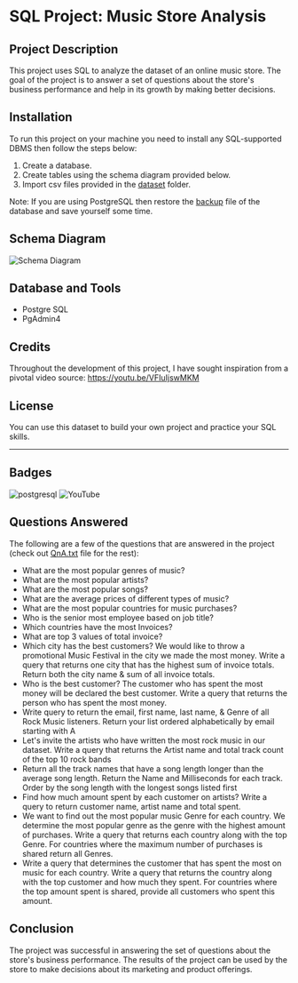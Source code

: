 # SQL Project: Music Store Analysis

## Project Description

This project uses SQL to analyze the dataset of an online music store. The goal of the project is to answer a set of questions about the 
store's business performance and help in its growth by making better decisions.

## Installation

To run this project on your machine you need to install any SQL-supported DBMS then follow the steps below:
1. Create a database.
2. Create tables using the schema diagram provided below.
3. Import csv files provided in the <a href="https://github.com/avishek09/Music-Store-Analysis/tree/main/dataset">dataset</a> folder.

Note: If you are using PostgreSQL then restore the <a 
href="https://github.com/avishek09/Music-Store-Analysis/blob/main/music_store_db_backup">backup</a> file of the database and save 
yourself some time.

## Schema Diagram

![Schema Diagram](https://github.com/avishek09/Music-Store-Analysis/assets/75924699/993e1d5d-0ae0-4034-9e20-202a2916c84c)

<!-- ## Usage

Provide instructions and examples for use. Include screenshots as needed.

To add a screenshot, create an `assets/images` folder in your repository and upload your screenshot to it. Then, using the relative 
filepath, add it to your README using the following syntax:

    ```md
    ![schema](MusicDatabaseSchema.png)
    ``` -->

## Database and Tools

* Postgre SQL
* PgAdmin4

## Credits

Throughout the development of this project, I have sought inspiration from a pivotal video source: https://youtu.be/VFIuIjswMKM

## License

You can use this dataset to build your own project and practice your SQL skills.

---

## Badges

![postgresql](https://img.shields.io/badge/PostgreSQL-316192?style=for-the-badge&logo=postgresql&logoColor=white)
![YouTube](https://img.shields.io/badge/YouTube-%23FF0000.svg?style=for-the-badge&logo=YouTube&logoColor=white)

## Questions Answered

The following are a few of the questions that are answered in the project (check out <a 
href="https://github.com/avishek09/Music-Store-Analysis/blob/main/QnA.txt">QnA.txt</a> file for the rest):

* What are the most popular genres of music?
* What are the most popular artists?
* What are the most popular songs?
* What are the average prices of different types of music?
* What are the most popular countries for music purchases?
* Who is the senior most employee based on job title?
* Which countries have the most Invoices?
* What are top 3 values of total invoice?
* Which city has the best customers? We would like to throw a promotional Music Festival in the city we made the most money. Write a 
query that returns one city that has the highest sum of invoice totals. Return both the city name & sum of all invoice totals.
* Who is the best customer? The customer who has spent the most money will be declared the best customer. Write a query that returns the 
person who has spent the most money.
* Write query to return the email, first name, last name, & Genre of all Rock Music listeners. Return your list ordered alphabetically 
by email starting with A
* Let's invite the artists who have written the most rock music in our dataset. Write a query that returns the Artist name and total 
track count of the top 10 rock bands
* Return all the track names that have a song length longer than the average song length. Return the Name and Milliseconds for each 
track. Order by the song length with the longest songs listed first
* Find how much amount spent by each customer on artists? Write a query to return customer name, artist name and total spent.
* We want to find out the most popular music Genre for each country. We determine the most popular genre as the genre with the highest 
amount of purchases. Write a query that returns each country along with the top Genre. For countries where the maximum number of 
purchases is shared return all Genres.
* Write a query that determines the customer that has spent the most on music for each country. Write a query that returns the country 
along with the top customer and how much they spent. For countries where the top amount spent is shared, provide all customers who spent 
this amount.


## Conclusion

The project was successful in answering the set of questions about the store's business performance. The results of the project can be 
used by the store to make decisions about its marketing and product offerings.


<!--## How to Contribute

If you created an application or package and would like other developers to contribute it, you can include guidelines for how to do so. 
The [Contributor Covenant](https://www.contributor-covenant.org/) is an industry standard, but you can always write your own if you'd 
prefer.-->



<!-- ## Conclusion

The project was successful in answering the set of questions about the store's business performance. The results of the project can be 
used by the store to make decisions about its marketing and product offerings.


I hope this is helpful! -->

